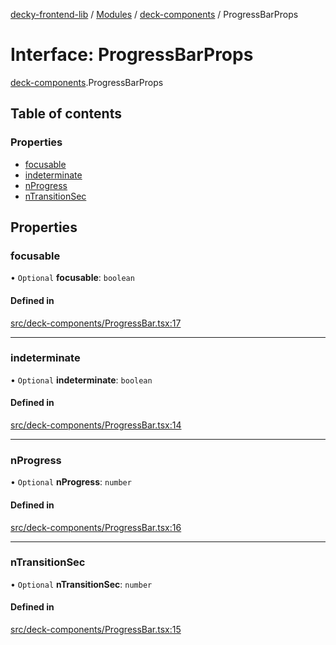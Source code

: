 [decky-frontend-lib](../README.md) / [Modules](../modules.md) / [deck-components](../modules/deck_components.md) / ProgressBarProps

# Interface: ProgressBarProps

[deck-components](../modules/deck_components.md).ProgressBarProps

## Table of contents

### Properties

- [focusable](deck_components.ProgressBarProps.md#focusable)
- [indeterminate](deck_components.ProgressBarProps.md#indeterminate)
- [nProgress](deck_components.ProgressBarProps.md#nprogress)
- [nTransitionSec](deck_components.ProgressBarProps.md#ntransitionsec)

## Properties

### focusable

• `Optional` **focusable**: `boolean`

#### Defined in

[src/deck-components/ProgressBar.tsx:17](https://github.com/SteamDeckHomebrew/decky-frontend-lib/blob/82f604a/src/deck-components/ProgressBar.tsx#L17)

___

### indeterminate

• `Optional` **indeterminate**: `boolean`

#### Defined in

[src/deck-components/ProgressBar.tsx:14](https://github.com/SteamDeckHomebrew/decky-frontend-lib/blob/82f604a/src/deck-components/ProgressBar.tsx#L14)

___

### nProgress

• `Optional` **nProgress**: `number`

#### Defined in

[src/deck-components/ProgressBar.tsx:16](https://github.com/SteamDeckHomebrew/decky-frontend-lib/blob/82f604a/src/deck-components/ProgressBar.tsx#L16)

___

### nTransitionSec

• `Optional` **nTransitionSec**: `number`

#### Defined in

[src/deck-components/ProgressBar.tsx:15](https://github.com/SteamDeckHomebrew/decky-frontend-lib/blob/82f604a/src/deck-components/ProgressBar.tsx#L15)
